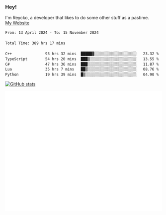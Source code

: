 ### Hey!
I'm Reycko, a developer that likes to do some other stuff as a pastime.  
[My Website](https://reycko.root.sx)

<!--START_SECTION:wakasection-->

```txt
From: 13 April 2024 - To: 15 November 2024

Total Time: 389 hrs 17 mins

C++               93 hrs 32 mins  █████▓░░░░░░░░░░░░░░░░░░░   23.32 %
TypeScript        54 hrs 20 mins  ███▒░░░░░░░░░░░░░░░░░░░░░   13.55 %
C#                47 hrs 36 mins  ███░░░░░░░░░░░░░░░░░░░░░░   11.87 %
Lua               35 hrs 7 mins   ██▒░░░░░░░░░░░░░░░░░░░░░░   08.76 %
Python            19 hrs 39 mins  █▒░░░░░░░░░░░░░░░░░░░░░░░   04.90 %
```

<!--END_SECTION:wakasection-->

[![GitHub stats](https://github-readme-stats.vercel.app/api?username=Reycko&show_icons=true&theme=dark&hide_title=true&count_private=true)](https://github.com/anuraghazra/github-readme-stats)

![Metrics](/github-metrics.svg)
